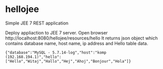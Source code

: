# hellojee
Simple JEE 7 REST application

Deploy appliaction to JEE 7 server. Open browser http://localhost:8080/hellojee/resources/hello
It returns json object which contains database name, host name, ip address and Hello table data.

```
{"database":"MySQL - 5.7.14-log","host":"komp (192.168.194.1)","hello":["Hello","Witaj","Hallo","Hej","Ahoj","Bonjour","Hola"]}
```